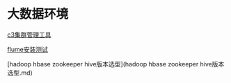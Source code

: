 # 大数据环境

[c3集群管理工具](c3集群管理工具.md) 

[flume安装测试](flume安装测试.md)

[hadoop hbase zookeeper hive版本选型](hadoop hbase zookeeper hive版本选型.md)

